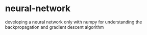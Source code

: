 # neural-network
developing a neural network only with numpy for understanding the backpropagation and gradient descent algorithm
